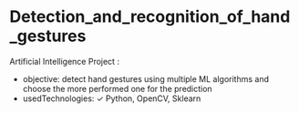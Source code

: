 # Detection_and_recognition_of_hand_gestures
Artificial Intelligence Project :
* objective: detect hand gestures using multiple ML algorithms and choose the more performed one for the prediction
* usedTechnologies:
      ✓ Python, OpenCV, Sklearn
